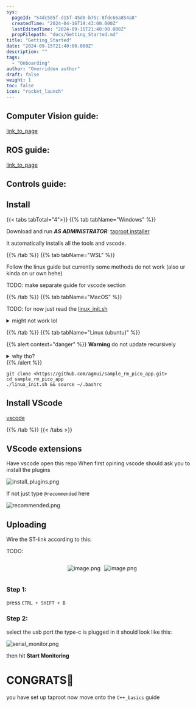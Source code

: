 ```yaml
---
sys:
  pageId: "54dc585f-d15f-45d0-b75c-8fdc66a854a8"
  createdTime: "2024-04-16T19:43:00.000Z"
  lastEditedTime: "2024-09-15T21:40:00.000Z"
  propFilepath: "docs/Getting_Started.md"
title: "Getting_Started"
date: "2024-09-15T21:40:00.000Z"
description: ""
tags:
  - "Onboarding"
author: "Overridden author"
draft: false
weight: 1
toc: false
icon: "rocket_launch"
---
```


## Computer Vision guide:

[link_to_page](86d45bc0-388b-4d26-8848-44f255f73d0e)

## ROS guide:

[link_to_page](3c76c1de-ec8f-46d6-8b0a-294005edc2d5)

## Controls guide:

## Install

{{< tabs tabTotal="4">}}
{{% tab tabName="Windows" %}}

Download and run _**AS ADMINISTRATOR**_: [taproot installer](https://github.com/Thornbots/TeachingFreshies/releases/tag/1.0)

It automatically installs all the tools and vscode.

{{% /tab %}}
{{% tab tabName="WSL" %}}

Follow the linux guide but currently some methods do not work (also ur kinda on ur own hehe)

TODO: make separate guide for vscode section

{{% /tab %}}
{{% tab tabName="MacOS" %}}

TODO: for now just read the [linux_init.sh](https://github.com/agmui/sample_rm_pico_app/blob/main/linux_init.sh)

<details>
<summary>might not work lol</summary>

`brew install libusb pkg-config`

Next install: [vscode](https://code.visualstudio.com/Download)

</details>

{{% /tab %}}
{{% tab tabName="Linux (ubuntu)" %}}

{{% alert context="danger" %}}
**Warning** do not update recursively
<details>
<summary>why tho?</summary>
There are some submodules that may go on for a while (like tinyusb) and I highly
recommend you don't need to get them.
If you want to see what submodules I update just look in `linux_init.sh`
</details>
{{% /alert %}}

```shell
git clone <https://github.com/agmui/sample_rm_pico_app.git>
cd sample_rm_pico_app
./linux_init.sh && source ~/.bashrc
```

## Install VScode

[vscode](https://code.visualstudio.com/Download)

{{% /tab %}}
{{< /tabs >}}

## VScode extensions

Have vscode open this repo
When first opining vscode should ask you to install the plugins

![install_plugins.png](https://prod-files-secure.s3.us-west-2.amazonaws.com/d518164a-d88e-44d1-a4ee-3adb3bd8bce0/89bd30f0-1825-4e77-867b-0a41ce370880/install_plugins.png?X-Amz-Algorithm=AWS4-HMAC-SHA256&X-Amz-Content-Sha256=UNSIGNED-PAYLOAD&X-Amz-Credential=ASIAZI2LB466RKR4GBTV%2F20250407%2Fus-west-2%2Fs3%2Faws4_request&X-Amz-Date=20250407T070915Z&X-Amz-Expires=3600&X-Amz-Security-Token=IQoJb3JpZ2luX2VjEN%2F%2F%2F%2F%2F%2F%2F%2F%2F%2F%2FwEaCXVzLXdlc3QtMiJHMEUCIEicovPBByrdQ34VF4KEvMXDKxMPbPSsUG%2BdF3bl8IcuAiEA2zUxuixD%2FoWRfnNDUzaU5J6Wr%2BTtWnIWv%2Bo463pESeoq%2FwMIWBAAGgw2Mzc0MjMxODM4MDUiDFJ61XCT%2FETh0SbzuyrcA3BImL1QLP5HitTZXBAQlAZ%2BOkTIaB1TWtcI7hsajDH%2BY%2BO0HPvBgapbxpDQI2e4VgNIefQ5PQF8Dh%2B0%2F%2F7ZwiJPQTkB48ZjdgxEsm8VcHQimF0b1R%2FicSFXZi8Sl4nnD3ZGwoo%2BHN2J%2B%2BNi4nPcHPleLqIgaVqg08d5XWegHDFFDko0FaUqLm4fPKw1UqEklhMmtjpRfimbd7DLUBWT33lwrcyONI33Pj5U9lyXHCVrOsjqZ3qifbC29GdGIHAxEocbDiFHhjwFRmj74Z2hRgUSws6U%2FK2khZ4dWenIQe0%2BBIWmsqmpVeJgR5cFo%2FQDl75DJm8U5SJaftS%2FEijGaOR3zE4tI7Qswu89W%2BcfUq6eas9xa0r73E6vb605%2Fn%2BQyYszgk4fFIt5TYDrD5wX2RovnyJxYh1o7zi9HFNVRnuEYPtQghd0LkxSz6GmwInxVOawk7HBNVBPxF2hAZ42bOfPnmGxwOz%2B9iMmX1CdhO994imRm7A1fosfanfpMNOjyzeo9%2FIEarywKEiocRo%2BhUIcWg8ro1Vi5XmYd2QnvsbZKLqVff865mvDiC4HRoYvcfiERuCj%2F7Y6XAON8mp3C%2FLhpvyGAeBUpqt7SXrYc5wJFIIxJy5PGiKpFas7MIDrzb8GOqUBdY22BGxELAYPnCC%2BV2QHqmpluXhKxTkY1HaGyFCOBPoIfom%2BkBvvqkrRpB%2Fq7hP7h5dQFL6p5D%2FNMJLurclbnUMsP3%2BLSdyL4eiMqym2m9lWTS11TxjGTfdXrJl6VCa7gyVa86T7QQO2NNuwjWLuxlOJaBgY%2FSKYVbKSw9%2BQrgA0ILS6UHv5Lrjz01DdzjC6SpSkJFZ8dS7EdHRtv5MmFrpLK9yk&X-Amz-Signature=2e72ceeb788ba55fbc42c5950fd2ef5581b6c67a2cf994157e2eaecd94c035af&X-Amz-SignedHeaders=host&x-id=GetObject)

If not just type `@recommended` here  

![recommended.png](https://prod-files-secure.s3.us-west-2.amazonaws.com/d518164a-d88e-44d1-a4ee-3adb3bd8bce0/61e661e9-5d85-4dfc-be0d-8d2097a5e793/recommended.png?X-Amz-Algorithm=AWS4-HMAC-SHA256&X-Amz-Content-Sha256=UNSIGNED-PAYLOAD&X-Amz-Credential=ASIAZI2LB466RKR4GBTV%2F20250407%2Fus-west-2%2Fs3%2Faws4_request&X-Amz-Date=20250407T070915Z&X-Amz-Expires=3600&X-Amz-Security-Token=IQoJb3JpZ2luX2VjEN%2F%2F%2F%2F%2F%2F%2F%2F%2F%2F%2FwEaCXVzLXdlc3QtMiJHMEUCIEicovPBByrdQ34VF4KEvMXDKxMPbPSsUG%2BdF3bl8IcuAiEA2zUxuixD%2FoWRfnNDUzaU5J6Wr%2BTtWnIWv%2Bo463pESeoq%2FwMIWBAAGgw2Mzc0MjMxODM4MDUiDFJ61XCT%2FETh0SbzuyrcA3BImL1QLP5HitTZXBAQlAZ%2BOkTIaB1TWtcI7hsajDH%2BY%2BO0HPvBgapbxpDQI2e4VgNIefQ5PQF8Dh%2B0%2F%2F7ZwiJPQTkB48ZjdgxEsm8VcHQimF0b1R%2FicSFXZi8Sl4nnD3ZGwoo%2BHN2J%2B%2BNi4nPcHPleLqIgaVqg08d5XWegHDFFDko0FaUqLm4fPKw1UqEklhMmtjpRfimbd7DLUBWT33lwrcyONI33Pj5U9lyXHCVrOsjqZ3qifbC29GdGIHAxEocbDiFHhjwFRmj74Z2hRgUSws6U%2FK2khZ4dWenIQe0%2BBIWmsqmpVeJgR5cFo%2FQDl75DJm8U5SJaftS%2FEijGaOR3zE4tI7Qswu89W%2BcfUq6eas9xa0r73E6vb605%2Fn%2BQyYszgk4fFIt5TYDrD5wX2RovnyJxYh1o7zi9HFNVRnuEYPtQghd0LkxSz6GmwInxVOawk7HBNVBPxF2hAZ42bOfPnmGxwOz%2B9iMmX1CdhO994imRm7A1fosfanfpMNOjyzeo9%2FIEarywKEiocRo%2BhUIcWg8ro1Vi5XmYd2QnvsbZKLqVff865mvDiC4HRoYvcfiERuCj%2F7Y6XAON8mp3C%2FLhpvyGAeBUpqt7SXrYc5wJFIIxJy5PGiKpFas7MIDrzb8GOqUBdY22BGxELAYPnCC%2BV2QHqmpluXhKxTkY1HaGyFCOBPoIfom%2BkBvvqkrRpB%2Fq7hP7h5dQFL6p5D%2FNMJLurclbnUMsP3%2BLSdyL4eiMqym2m9lWTS11TxjGTfdXrJl6VCa7gyVa86T7QQO2NNuwjWLuxlOJaBgY%2FSKYVbKSw9%2BQrgA0ILS6UHv5Lrjz01DdzjC6SpSkJFZ8dS7EdHRtv5MmFrpLK9yk&X-Amz-Signature=c2709a3671883e82e50f1b4b6d4f3343f97c9a429b2ad1d2d94dccbfc7fac7dc&X-Amz-SignedHeaders=host&x-id=GetObject)

## Uploading

Wire the ST-link according to this:

TODO:

<div style="display: flex;flex-direction: row; column-gap:10px; max-width: 630px;justify-content: center;">
<div>

![image.png](https://prod-files-secure.s3.us-west-2.amazonaws.com/d518164a-d88e-44d1-a4ee-3adb3bd8bce0/210ecb78-1116-4d7b-b9b7-2292f66fa2c2/image.png?X-Amz-Algorithm=AWS4-HMAC-SHA256&X-Amz-Content-Sha256=UNSIGNED-PAYLOAD&X-Amz-Credential=ASIAZI2LB466XBW5GLLK%2F20250407%2Fus-west-2%2Fs3%2Faws4_request&X-Amz-Date=20250407T070916Z&X-Amz-Expires=3600&X-Amz-Security-Token=IQoJb3JpZ2luX2VjEN%2F%2F%2F%2F%2F%2F%2F%2F%2F%2F%2FwEaCXVzLXdlc3QtMiJIMEYCIQDVkBtMBUtLTdP8i7DIqjwutEdHu0mSFFhHfvx%2B2Ipx2gIhAJR0pt%2FsXjYCJECApbmtTLClIeDSS0O5Q2L8FhWHaowZKv8DCFgQABoMNjM3NDIzMTgzODA1Igw59EUga0Zw9B%2Bp3Hsq3AMSiH6qBDCTsSDbBS%2BsKK%2FL%2BIh%2BIOSy4y88vul9fIpIqZCRUCVgBBi2o%2FNambkYM9WCzJ8zRrF9KQh1BHluCjKL138OUvNoHAOyoVfkrM5hF3yXzP%2B2pr44cH3cE7ETFUHaakElS%2FGhwkKUZWo3fPQ8jO7N1aBvNxV049Jm%2F%2Fv4c4%2FBd5qt6F3aam7fRDZabyRgQe77NWpshoG8V2hENEDbsjT41%2FfSkE5x1QbdlTS%2BPbQBlX5qkTjGtYEWeJPGszWjZ3IxMZC2P2%2BrFWsWqqCSpCj7TvkUxcPnvmDaVzg9V6YUUPRPszEwt0Ac%2F3qFBUzJ2Zoq4U%2BO%2F1EAYmgRHXY80uVR26LtjqUREVjQc69lcvaNk8V5LTx%2FTAZnDyu7TuGAbnpcoUwFszluozkQqdHFPcYWYg7me999mUlbK4ZH%2FD3HUcsYBHOvTP9rhOk0lg%2BhjqiArK%2F2RDhx4Ez4qE11rSC3bY%2BIr5ir%2B2Qp%2BAGCfY2HUZ%2F4Y5RdRMYI3Tk8gUa4EnVxlqc52cPNwOaKZ2hLYKQidbnKI4UV2LCnDQgT6A31WvLAkjy94nQ7kNf0RdqHtMVgjnUFJ1hLTgQWEoWAGd%2Fq0FlHHhEloLnT6WwVuTc6gpeKW%2F24H3Q%2BRjCZ682%2FBjqkARcG6WkvwAqHktBUWfL9LcLIZNoZbvYyFFX2QQGrIpcbYmtWmqXckHTW2qjWiA4iwI5RIUHUM7KMtDoSRDVwy1Hkq9TB50HOJLt8iRFNecvqqPRmzrf4oiH88G%2BDlBYcY8pFZKUTMJDxdlJjiQfQOaZFVYTyk6lWkV%2FL5K17HnElNVsSggDgRIyxyBLlVfaaPAotjqkte7RrBPY%2F3tqOzf0nQSVU&X-Amz-Signature=8eea6caf16f1741c2e2841320a1a08aa183ef79c4c2de1024f02247aa638ae98&X-Amz-SignedHeaders=host&x-id=GetObject)

</div>
<div>

![image.png](https://prod-files-secure.s3.us-west-2.amazonaws.com/d518164a-d88e-44d1-a4ee-3adb3bd8bce0/33a0fd0f-8ca6-4a86-8e09-26e95ded1fff/image.png?X-Amz-Algorithm=AWS4-HMAC-SHA256&X-Amz-Content-Sha256=UNSIGNED-PAYLOAD&X-Amz-Credential=ASIAZI2LB4663VTQVABJ%2F20250407%2Fus-west-2%2Fs3%2Faws4_request&X-Amz-Date=20250407T070917Z&X-Amz-Expires=3600&X-Amz-Security-Token=IQoJb3JpZ2luX2VjEN%2F%2F%2F%2F%2F%2F%2F%2F%2F%2F%2FwEaCXVzLXdlc3QtMiJIMEYCIQCyS7BwF1mcaWC7h0fD6Bfq53YD%2BKQqTfDd2wZotj9McwIhAO2fU6bW%2Bn1z23EI0KWlrSwnEQ83c6s3eIFiK9PaqPIcKv8DCFgQABoMNjM3NDIzMTgzODA1Igz3CpXysN5lz9FPVVsq3AN2nRSZBDwDf8kNQ5iTyRX24rF0nOmrT%2BWQrjHPcAQu3MXuT3j9xzTP%2FEuIRXwLpjpc%2FL6Uk0395nlVQ10E%2B63CwcC4ORLyJllvMTdCGVe3s6sEy3Qg4nqEJcBlUc%2FBEW0nt601wnMbwBnZbtw286%2BtHg2rh0TvVTZMuwmBHy6%2Fp%2Bfc6uQsq6CNlhcyUCG9eqHt9coIH%2F25D6XYzsYOdjQi5lKers08ppzemFPeS%2F9SO2uCux%2BbjE6uFxfcNjXyL6pKjSL96I3PJ%2B1F0xsfjou9EpVLHxOE1VR%2B7AQUOtPxiuVg3xhtVPE6haWvNo4c2k3%2BJXQ31ERFXU41d62G1hKSE3SFa7OyTKfFw%2BQBDweKfrTJq%2FzQrq60Z3CW3v3zDbPcR9ueu7pE6NtnhKlfIY5zndHKHPki9qGLVK8pZbiwGVoRKxgUt1PUi8xGlU51GacfYLENOLqJcpZl403ybJrcdBCfhnE47Hw4HToXrXaYFIGgCjYwaF3mRC2P64HRvTKeQ3rBJAmsxFY8nlzhufemjkz0c5gLeb5KvuDytcUVAa1RoVlaBTzVZn%2B2y3wf6Z8EGV3oZ0YvpwCCyFeXS86ZeDVbqpv0tCAckvWkWQC0DFRlOFi6ayuf%2BIjbCzCF682%2FBjqkAVoSkur0QKOzFBzchQdcIoW%2BhMxnAVci1AbrnjA9BWEtD5x2ce0AuHiUaW8nKe9DTWnlnYihq9SS8eFaTMBMzyoRa2HfqvzUyPBYOAhS9jAxtlNIciQ%2BlD6HdGPfD%2FeZ%2FoYURe79wo9A7LLzd230AquXHTIsX3Udg4RgNku8su84Oq4xB1R0c3%2F16sKIDSfUbxLowUiWv9ygI0tAcODi%2BHa8QFy7&X-Amz-Signature=cc31f56c2fe86de1b2b3a7368651f2d84e4926b2bcb08972cf5db0b0f4d1d2b0&X-Amz-SignedHeaders=host&x-id=GetObject)

</div>
</div>

### Step 1:

press `CTRL + SHIFT + B`

### Step 2:

select the usb port the type-c is plugged in it should look like this:

![serial_monitor.png](https://prod-files-secure.s3.us-west-2.amazonaws.com/d518164a-d88e-44d1-a4ee-3adb3bd8bce0/f03f4774-05d4-4393-b6a0-d5efb6d315ab/serial_monitor.png?X-Amz-Algorithm=AWS4-HMAC-SHA256&X-Amz-Content-Sha256=UNSIGNED-PAYLOAD&X-Amz-Credential=ASIAZI2LB466RKR4GBTV%2F20250407%2Fus-west-2%2Fs3%2Faws4_request&X-Amz-Date=20250407T070915Z&X-Amz-Expires=3600&X-Amz-Security-Token=IQoJb3JpZ2luX2VjEN%2F%2F%2F%2F%2F%2F%2F%2F%2F%2F%2FwEaCXVzLXdlc3QtMiJHMEUCIEicovPBByrdQ34VF4KEvMXDKxMPbPSsUG%2BdF3bl8IcuAiEA2zUxuixD%2FoWRfnNDUzaU5J6Wr%2BTtWnIWv%2Bo463pESeoq%2FwMIWBAAGgw2Mzc0MjMxODM4MDUiDFJ61XCT%2FETh0SbzuyrcA3BImL1QLP5HitTZXBAQlAZ%2BOkTIaB1TWtcI7hsajDH%2BY%2BO0HPvBgapbxpDQI2e4VgNIefQ5PQF8Dh%2B0%2F%2F7ZwiJPQTkB48ZjdgxEsm8VcHQimF0b1R%2FicSFXZi8Sl4nnD3ZGwoo%2BHN2J%2B%2BNi4nPcHPleLqIgaVqg08d5XWegHDFFDko0FaUqLm4fPKw1UqEklhMmtjpRfimbd7DLUBWT33lwrcyONI33Pj5U9lyXHCVrOsjqZ3qifbC29GdGIHAxEocbDiFHhjwFRmj74Z2hRgUSws6U%2FK2khZ4dWenIQe0%2BBIWmsqmpVeJgR5cFo%2FQDl75DJm8U5SJaftS%2FEijGaOR3zE4tI7Qswu89W%2BcfUq6eas9xa0r73E6vb605%2Fn%2BQyYszgk4fFIt5TYDrD5wX2RovnyJxYh1o7zi9HFNVRnuEYPtQghd0LkxSz6GmwInxVOawk7HBNVBPxF2hAZ42bOfPnmGxwOz%2B9iMmX1CdhO994imRm7A1fosfanfpMNOjyzeo9%2FIEarywKEiocRo%2BhUIcWg8ro1Vi5XmYd2QnvsbZKLqVff865mvDiC4HRoYvcfiERuCj%2F7Y6XAON8mp3C%2FLhpvyGAeBUpqt7SXrYc5wJFIIxJy5PGiKpFas7MIDrzb8GOqUBdY22BGxELAYPnCC%2BV2QHqmpluXhKxTkY1HaGyFCOBPoIfom%2BkBvvqkrRpB%2Fq7hP7h5dQFL6p5D%2FNMJLurclbnUMsP3%2BLSdyL4eiMqym2m9lWTS11TxjGTfdXrJl6VCa7gyVa86T7QQO2NNuwjWLuxlOJaBgY%2FSKYVbKSw9%2BQrgA0ILS6UHv5Lrjz01DdzjC6SpSkJFZ8dS7EdHRtv5MmFrpLK9yk&X-Amz-Signature=c3fbef55c5d822432eb3bd75a5f5972b236ebdd7dcf54c581915236f92f4c5f7&X-Amz-SignedHeaders=host&x-id=GetObject)

then hit **Start Monitoring**

# CONGRATS🎉

you have set up taproot now move onto the `C++_basics` guide
